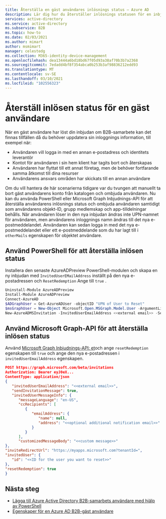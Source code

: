 ```yaml
---
title: Återställa en gäst användares inlösnings status – Azure AD
description: Lär dig hur du återställer inlösnings statusen för en inbjudan för en Azure Active Directory B2B-gäst användare i externa Azure AD-identiteter.
services: active-directory
ms.service: active-directory
ms.subservice: B2B
ms.topic: how-to
ms.date: 02/03/2021
ms.author: mimart
author: msmimart
manager: celestedg
ms.collection: M365-identity-device-management
ms.openlocfilehash: dea13444a6bd18bd67f05d93a38af70b3b7a2368
ms.sourcegitcommit: 7edadd4bf8f354abca0b253b3af98836212edd93
ms.translationtype: MT
ms.contentlocale: sv-SE
ms.lasthandoff: 03/10/2021
ms.locfileid: "102556323"
---
```

# <a name="reset-redemption-status-for-a-guest-user"></a>Återställ inlösen status för en gäst användare

När en gäst användare har löst din inbjudan om B2B-samarbete kan det finnas tillfällen då du behöver uppdatera sin inloggnings information, till exempel när:

- Användaren vill logga in med en annan e-postadress och identitets leverantör
- Kontot för användaren i sin hem klient har tagits bort och återskapas
- Användaren har flyttat till ett annat företag, men de behöver fortfarande samma åtkomst till dina resurser
- Användarens ansvars områden har skickats till en annan användare

Om du vill hantera de här scenarierna tidigare var du tvungen att manuellt ta bort gäst användarens konto från katalogen och ombjuda användaren. Nu kan du använda PowerShell eller Microsoft Graph Inbjudnings-API för att återställa användarens inlösnings status och ombjuda användaren samtidigt som användarens objekt-ID, grupp medlemskap och app-tilldelningar behålls. När användaren löser in den nya inbjudan ändras inte UPN-namnet för användaren, men användarens inloggnings namn ändras till det nya e-postmeddelandet. Användaren kan sedan logga in med det nya e-postmeddelandet eller ett e-postmeddelande som du har lagt till i `otherMails` egenskapen för objektet användare.

## <a name="use-powershell-to-reset-redemption-status"></a>Använd PowerShell för att återställa inlösen status

Installera den senaste AzureADPreview PowerShell-modulen och skapa en ny inbjudan med `InvitedUserEMailAddress` inställt på den nya e-postadressen och `ResetRedemption` Ange till `true` .

```powershell  
Uninstall-Module AzureADPreview 
Install-Module AzureADPreview 
Connect-AzureAD 
$ADGraphUser = Get-AzureADUser -objectID "UPN of User to Reset"  
$msGraphUser = New-Object Microsoft.Open.MSGraph.Model.User -ArgumentList $ADGraphUser.ObjectId 
New-AzureADMSInvitation -InvitedUserEmailAddress <<external email>> -SendInvitationMessage $True -InviteRedirectUrl "http://myapps.microsoft.com" -InvitedUser $msGraphUser -ResetRedemption $True 
```

## <a name="use-microsoft-graph-api-to-reset-redemption-status"></a>Använd Microsoft Graph-API för att återställa inlösen status

Använd [Microsoft Graph Inbjudnings-API: et](/graph/api/resources/invitation)och ange `resetRedemption` egenskapen till `true` och ange den nya e-postadressen i `invitedUserEmailAddress` egenskapen.

```json
POST https://graph.microsoft.com/beta/invitations  
Authorization: Bearer eyJ0eX...  
ContentType: application/json  
{  
   "invitedUserEmailAddress": "<<external email>>",  
   "sendInvitationMessage": true,  
   "invitedUserMessageInfo": {  
      "messageLanguage": "en-US",  
      "ccRecipients": [  
         {  
            "emailAddress": {  
               "name": null,  
               "address": "<<optional additional notification email>>"  
            }  
         } 
      ],  
      "customizedMessageBody": "<<custom message>>"  
},  
"inviteRedirectUrl": "https://myapps.microsoft.com?tenantId=",  
"invitedUser": {  
   "id": "<<ID for the user you want to reset>>"  
}, 
"resetRedemption": true 
}
```

## <a name="next-steps"></a>Nästa steg

- [Lägga till Azure Active Directory B2B-samarbets användare med hjälp av PowerShell](customize-invitation-api.md#powershell)
- [Egenskaper för en Azure AD B2B-gäst användare](user-properties.md)
